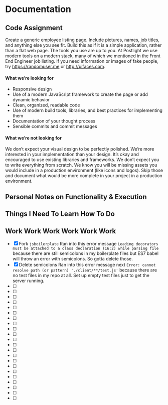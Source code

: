 # Documentation

## Code Assignment

Create a generic employee listing page. Include pictures, names, job titles, and anything else you see fit. Build this as if it is a simple application, rather than a flat web page. The tools you use are up to you. At Postlight we use modern tools on a modern stack, many of which we mentioned in the Front End Engineer job listing. If you need information or images of fake people, try https://randomuser.me or http://uifaces.com.

#### What we’re looking for

- Responsive design
- Use of a modern JavaScript framework to create the page or add dynamic behavior
- Clean, organized, readable code
- Use of modern build tools, libraries, and best practices for implementing them
- Documentation of your thought process
- Sensible commits and commit messages

#### What we’re not looking for

We don’t expect your visual design to be perfectly polished. We’re more interested in your implementation than your design.
It’s okay and encouraged to use existing libraries and frameworks. We don’t expect you to write everything from scratch.
We know you will be missing assets you would include in a production environment (like icons and logos). Skip those and document what would be more complete in your project in a production environment.


## Personal Notes on Functionality & Execution

## Things I Need To Learn How To Do

## Work Work Work Work Work Work

- [x]  Fork `jsboilerplate`
  Ran into this error message `Leading decorators must be attached to a class declaration (16:2) while parsing file` because there are still semicolons in my boilerplate files but ES7 babel will throw an error with semicolons. So gotta delete those.
- [x] Delete semicolons
  Ran into this error message next `Error: cannot resolve path (or pattern) './client/**/test.js'` because there are no test files in my repo at all. Set up empty test files just to get the server running.
- [ ]
- [ ]
- [ ]
- [ ]
- [ ]
- [ ]
- [ ]
- [ ]
- [ ]
- [ ]
- [ ]
- [ ]
- [ ]
- [ ]
- [ ]
- [ ]
- [ ]
- [ ]
- [ ]
- [ ]
- [ ]
- [ ]
